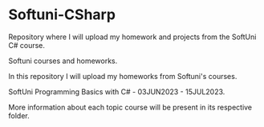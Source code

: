 # Softuni-CSharp

Repository where I will upload my homework and projects from the SoftUni C# course.

Softuni courses and homeworks.

In this repository I will upload my homeworks from Softuni's courses.

SoftUni Programming Basics with C# - 03JUN2023 - 15JUL2023.

More information about each topic course will be present in its respective folder.